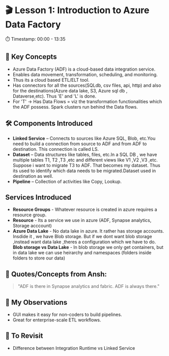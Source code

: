 # 🎬 Lesson 1: Introduction to Azure Data Factory 

⏱️ Timestamp: 00:00 - 13:35

## 🔑 Key Concepts
- Azure Data Factory (ADF) is a cloud-based data integration service.
- Enables data movement, transformation, scheduling, and monitoring.
- Thus its a cloud based ETL/ELT tool.
- Has connectors for all the sources(SQLdb, csv files, api, http) and also for the destinations(Azure data lake, S3, Azure sql db ,   
  Dataverse,etc). Thus 'E' and 'L' is done.
- For 'T' -> Has Data Flows = viz the transformation functionalities which the ADF possess. Spark clusters run behind the Data flows.

## 🛠️ Components Introduced
- **Linked Service** – Connects to sources like Azure SQL, Blob, etc.You need to build a connection from source to ADF and from ADF to destination. This connection is called LS.
- **Dataset** – Data structures like tables, files, etc.In a SQL DB , we have multiple tables T1, T2 ,T3 ,etc and different views like V1 ,V2 ,V3 ,etc. Suppose i want to migrate T3 to ADF. That becomes my dataset. Thus its used to identify which data needs to be migrated.Dataset used in destination as well.
- **Pipeline** – Collection of activities like Copy, Lookup.

## Services Introduced
- **Resource Groups** - Whatever resource is created in azure requires a resource group.
- **Resource** - Its a service we use in azure (ADF, Synapse analytics, Storage acccount)
- **Azure Data Lake** - No data lake in azure. It rather has storage accounts. Insdide it , we have Blob storage. But if we dont want blob storage ,instead want data lake ,theres a configuration which we have to do.
**Blob storage vs Data Lake** - In blob storage we only get containers, but in data lake we can use heirarchy and namespaces (folders inside folders to store our data)


## 💬 Quotes/Concepts from Ansh:
> "ADF is there in Synapse analytics and fabric. ADF is always there."

## 📌 My Observations
- GUI makes it easy for non-coders to build pipelines.
- Great for enterprise-scale ETL workflows.

## 🧠 To Revisit
- Difference between Integration Runtime vs Linked Service

